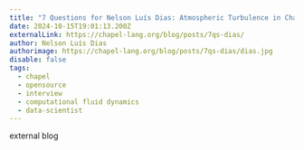 ```yaml
---
title: "7 Questions for Nelson Luís Dias: Atmospheric Turbulence in Chapel"
date: 2024-10-15T19:01:13.200Z
externalLink: https://chapel-lang.org/blog/posts/7qs-dias/
author: Nelson Luís Dias
authorimage: https://chapel-lang.org/blog/posts/7qs-dias/dias.jpg
disable: false
tags:
  - chapel
  - opensource
  - interview
  - computational fluid dynamics
  - data-scientist
---
```

external blog